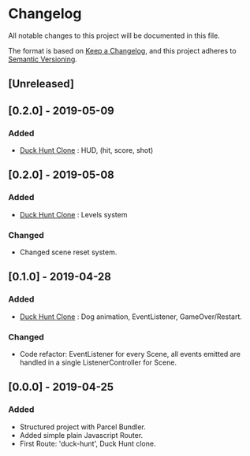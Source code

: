 # Changelog

All notable changes to this project will be documented in this file.

The format is based on [Keep a Changelog](https://keepachangelog.com/en/1.0.0/),
and this project adheres to [Semantic Versioning](https://semver.org/spec/v2.0.0.html).

## [Unreleased]

## [0.2.0] - 2019-05-09

### Added

- [Duck Hunt Clone](https://eager-shaw-8e9d24.netlify.com/#!duck-hunt) : HUD, (hit, score, shot)

## [0.2.0] - 2019-05-08

### Added

- [Duck Hunt Clone](https://eager-shaw-8e9d24.netlify.com/#!duck-hunt) : Levels system

### Changed

- Changed scene reset system.

## [0.1.0] - 2019-04-28

### Added

- [Duck Hunt Clone](https://eager-shaw-8e9d24.netlify.com/#!duck-hunt) : Dog animation, EventListener, GameOver/Restart.

### Changed

- Code refactor: EventListener for every Scene, all events emitted are handled in a single ListenerController for Scene.

## [0.0.0] - 2019-04-25

### Added

- Structured project with Parcel Bundler.
- Added simple plain Javascript Router.
- First Route: 'duck-hunt', Duck Hunt clone.
